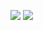![](https://github.com/LeeeYudE/SlideUnlockView/tree/master/screenshot/1.png)
![](https://github.com/LeeeYudE/SlideUnlockView/tree/master/screenshot/1.gif)